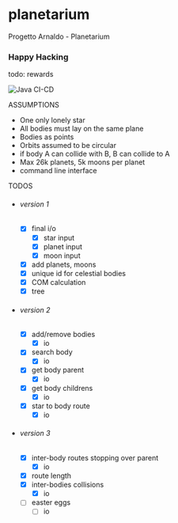 # planetarium
Progetto Arnaldo - Planetarium

### Happy Hacking
todo: rewards

![Java CI-CD](https://github.com/Matlice-TlePelTle/planetarium/workflows/Java%20CI-CD/badge.svg)

ASSUMPTIONS

* One only lonely star
* All bodies must lay on the same plane
* Bodies as points
* Orbits assumed to be circular
* if body A can collide with B, B can collide to A
* Max 26k planets, 5k moons per planet
* command line interface

TODOS

* ###### version 1
    * [x] final i/o
        * [x] star input
        * [x] planet input
        * [x] moon input
    * [x] add planets, moons
    * [x] unique id for celestial bodies
    * [x] COM calculation
    * [x] tree
* ###### version 2
    * [x] add/remove bodies
        * [x] io
    * [x] search body
        * [x] io
    * [x] get body parent
        * [x] io
    * [x] get body childrens
        * [x] io
    * [x] star to body route
        * [x] io
* ###### version 3
    * [x] inter-body routes stopping over parent
        * [x] io
    * [x] route length
    * [x] inter-bodies collisions
        * [x] io
    * [ ] easter eggs
        * [ ] io
